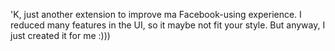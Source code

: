 'K, just another extension to improve ma Facebook-using experience. I reduced many features in the UI, so 
it maybe not fit your style. But anyway, I just created it for me :)))